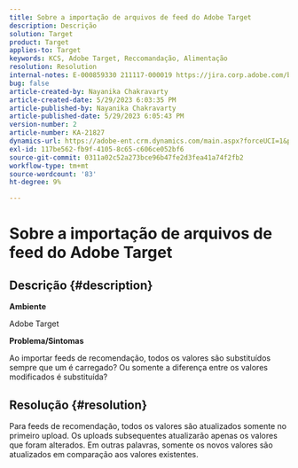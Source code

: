 ```yaml
---
title: Sobre a importação de arquivos de feed do Adobe Target
description: Descrição
solution: Target
product: Target
applies-to: Target
keywords: KCS, Adobe Target, Reccomandação, Alimentação
resolution: Resolution
internal-notes: E-000859330 211117-000019 https://jira.corp.adobe.com/browse/RECS-5411
bug: false
article-created-by: Nayanika Chakravarty
article-created-date: 5/29/2023 6:03:35 PM
article-published-by: Nayanika Chakravarty
article-published-date: 5/29/2023 6:05:43 PM
version-number: 2
article-number: KA-21827
dynamics-url: https://adobe-ent.crm.dynamics.com/main.aspx?forceUCI=1&pagetype=entityrecord&etn=knowledgearticle&id=2b332d1f-4bfe-ed11-8f6e-6045bd006793
exl-id: 117be562-fb9f-4105-8c65-c606ce052bf6
source-git-commit: 0311a02c52a273bce96b47fe2d3fea41a74f2fb2
workflow-type: tm+mt
source-wordcount: '83'
ht-degree: 9%

---
```


# Sobre a importação de arquivos de feed do Adobe Target

## Descrição {#description}


<b>Ambiente</b>

Adobe Target

<b>Problema/Sintomas</b>

Ao importar feeds de recomendação, todos os valores são substituídos sempre que um é carregado? Ou somente a diferença entre os valores modificados é substituída?


## Resolução {#resolution}


Para feeds de recomendação, todos os valores são atualizados somente no primeiro upload. Os uploads subsequentes atualizarão apenas os valores que foram alterados. Em outras palavras, somente os novos valores são atualizados em comparação aos valores existentes.
